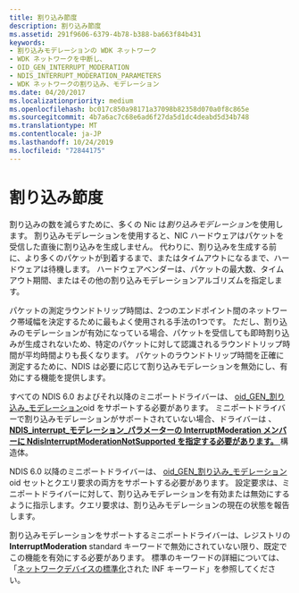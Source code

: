```yaml
---
title: 割り込み節度
description: 割り込み節度
ms.assetid: 291f9606-6379-4b78-b388-ba663f84b431
keywords:
- 割り込みモデレーションの WDK ネットワーク
- WDK ネットワークを中断し、
- OID_GEN_INTERRUPT_MODERATION
- NDIS_INTERRUPT_MODERATION_PARAMETERS
- WDK ネットワークの割り込み、モデレーション
ms.date: 04/20/2017
ms.localizationpriority: medium
ms.openlocfilehash: bc017c850a98171a37098b82358d070a0f8c865e
ms.sourcegitcommit: 4b7a6ac7c68e6ad6f27da5d1dc4deabd5d34b748
ms.translationtype: MT
ms.contentlocale: ja-JP
ms.lasthandoff: 10/24/2019
ms.locfileid: "72844175"
---
```

# <a name="interrupt-moderation"></a>割り込み節度





割り込みの数を減らすために、多くの Nic は*割り込みモデレーション*を使用します。 割り込みモデレーションを使用すると、NIC ハードウェアはパケットを受信した直後に割り込みを生成しません。 代わりに、割り込みを生成する前に、より多くのパケットが到着するまで、またはタイムアウトになるまで、ハードウェアは待機します。 ハードウェアベンダーは、パケットの最大数、タイムアウト期間、またはその他の割り込みモデレーションアルゴリズムを指定します。

パケットの測定ラウンドトリップ時間は、2つのエンドポイント間のネットワーク帯域幅を決定するために最もよく使用される手法の1つです。 ただし、割り込みのモデレーションが有効になっている場合、パケットを受信しても即時割り込みが生成されないため、特定のパケットに対して認識されるラウンドトリップ時間が平均時間よりも長くなります。 パケットのラウンドトリップ時間を正確に測定するために、NDIS は必要に応じて割り込みモデレーションを無効にし、有効にする機能を提供します。

すべての NDIS 6.0 およびそれ以降のミニポートドライバーは、 [oid\_GEN\_割り込み\_モデレーション](https://docs.microsoft.com/windows-hardware/drivers/network/oid-gen-interrupt-moderation)oid をサポートする必要があります。 ミニポートドライバーで割り込みモデレーションがサポートされていない場合、ドライバーは 、 [**NDIS\_interrupt\_モデレーション\_パラメーターの InterruptModeration メンバーに NdisInterruptModerationNotSupported を指定する必要があります。** ](https://docs.microsoft.com/windows-hardware/drivers/ddi/ntddndis/ns-ntddndis-_ndis_interrupt_moderation_parameters)構造体。

NDIS 6.0 以降のミニポートドライバーは、 [oid\_GEN\_割り込み\_モデレーション](https://docs.microsoft.com/windows-hardware/drivers/network/oid-gen-interrupt-moderation)oid セットとクエリ要求の両方をサポートする必要があります。 設定要求は、ミニポートドライバーに対して、割り込みモデレーションを有効または無効にするように指示します。クエリ要求は、割り込みモデレーションの現在の状態を報告します。

割り込みモデレーションをサポートするミニポートドライバーは、レジストリの**InterruptModeration** standard キーワードで無効にされていない限り、既定でこの機能を有効にする必要があります。 標準のキーワードの詳細については、「[ネットワークデバイスの標準化](standardized-inf-keywords-for-network-devices.md)された INF キーワード」を参照してください。

 

 





